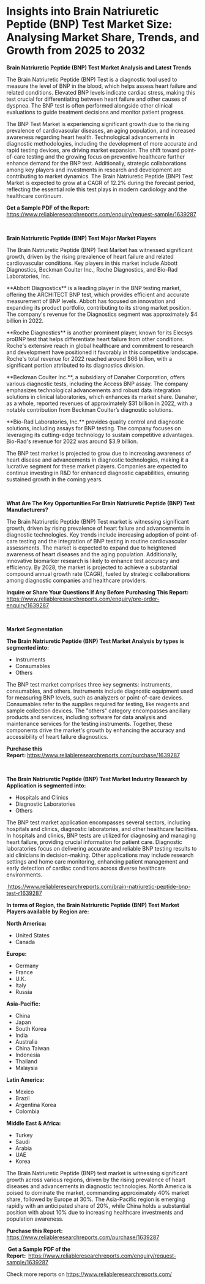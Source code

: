 <p><h1>Insights into Brain Natriuretic Peptide (BNP) Test Market Size: Analysing Market Share, Trends, and Growth from 2025 to 2032</h1></p><p><strong>Brain Natriuretic Peptide (BNP) Test Market Analysis and Latest Trends</strong></p>
<p><p>The Brain Natriuretic Peptide (BNP) Test is a diagnostic tool used to measure the level of BNP in the blood, which helps assess heart failure and related conditions. Elevated BNP levels indicate cardiac stress, making this test crucial for differentiating between heart failure and other causes of dyspnea. The BNP test is often performed alongside other clinical evaluations to guide treatment decisions and monitor patient progress.</p><p>The BNP Test Market is experiencing significant growth due to the rising prevalence of cardiovascular diseases, an aging population, and increased awareness regarding heart health. Technological advancements in diagnostic methodologies, including the development of more accurate and rapid testing devices, are driving market expansion. The shift toward point-of-care testing and the growing focus on preventive healthcare further enhance demand for the BNP test. Additionally, strategic collaborations among key players and investments in research and development are contributing to market dynamics. The Brain Natriuretic Peptide (BNP) Test Market is expected to grow at a CAGR of 12.2% during the forecast period, reflecting the essential role this test plays in modern cardiology and the healthcare continuum.</p></p>
<p><strong>Get a Sample PDF of the Report:&nbsp;</strong> <a href="https://www.reliableresearchreports.com/enquiry/request-sample/1639287?utm_campaign=2720&utm_medium=2&utm_source=Github&utm_content=ia&utm_term=03032025&utm_id=brain-natriuretic-peptide-bnp-test">https://www.reliableresearchreports.com/enquiry/request-sample/1639287</a></p>
<p>&nbsp;</p>
<p><strong>Brain Natriuretic Peptide (BNP) Test Major Market Players</strong></p>
<p><p>The Brain Natriuretic Peptide (BNP) Test Market has witnessed significant growth, driven by the rising prevalence of heart failure and related cardiovascular conditions. Key players in this market include Abbott Diagnostics, Beckman Coulter Inc., Roche Diagnostics, and Bio-Rad Laboratories, Inc.</p><p>**Abbott Diagnostics** is a leading player in the BNP testing market, offering the ARCHITECT BNP test, which provides efficient and accurate measurement of BNP levels. Abbott has focused on innovation and expanding its product portfolio, contributing to its strong market position. The company's revenue for the Diagnostics segment was approximately $4 billion in 2022.</p><p>**Roche Diagnostics** is another prominent player, known for its Elecsys proBNP test that helps differentiate heart failure from other conditions. Roche's extensive reach in global healthcare and commitment to research and development have positioned it favorably in this competitive landscape. Roche's total revenue for 2022 reached around $66 billion, with a significant portion attributed to its diagnostics division.</p><p>**Beckman Coulter Inc.**, a subsidiary of Danaher Corporation, offers various diagnostic tests, including the Access BNP assay. The company emphasizes technological advancements and robust data integration solutions in clinical laboratories, which enhances its market share. Danaher, as a whole, reported revenues of approximately $31 billion in 2022, with a notable contribution from Beckman Coulter’s diagnostic solutions.</p><p>**Bio-Rad Laboratories, Inc.** provides quality control and diagnostic solutions, including assays for BNP testing. The company focuses on leveraging its cutting-edge technology to sustain competitive advantages. Bio-Rad's revenue for 2022 was around $3.9 billion.</p><p>The BNP test market is projected to grow due to increasing awareness of heart disease and advancements in diagnostic technologies, making it a lucrative segment for these market players. Companies are expected to continue investing in R&D for enhanced diagnostic capabilities, ensuring sustained growth in the coming years.</p></p>
<p>&nbsp;</p>
<p><strong>What Are The Key Opportunities For Brain Natriuretic Peptide (BNP) Test Manufacturers?</strong></p>
<p><p>The Brain Natriuretic Peptide (BNP) Test market is witnessing significant growth, driven by rising prevalence of heart failure and advancements in diagnostic technologies. Key trends include increasing adoption of point-of-care testing and the integration of BNP testing in routine cardiovascular assessments. The market is expected to expand due to heightened awareness of heart diseases and the aging population. Additionally, innovative biomarker research is likely to enhance test accuracy and efficiency. By 2028, the market is projected to achieve a substantial compound annual growth rate (CAGR), fueled by strategic collaborations among diagnostic companies and healthcare providers.</p></p>
<p><strong>Inquire or Share Your Questions If Any Before Purchasing This Report:</strong> <a href="https://www.reliableresearchreports.com/enquiry/pre-order-enquiry/1639287?utm_campaign=2720&utm_medium=2&utm_source=Github&utm_content=ia&utm_term=03032025&utm_id=brain-natriuretic-peptide-bnp-test">https://www.reliableresearchreports.com/enquiry/pre-order-enquiry/1639287</a></p>
<p>&nbsp;</p>
<p><strong>Market Segmentation</strong></p>
<p><strong>The Brain Natriuretic Peptide (BNP) Test Market Analysis by types is segmented into:</strong></p>
<p><ul><li>Instruments</li><li>Consumables</li><li>Others</li></ul></p>
<p><p>The BNP test market comprises three key segments: instruments, consumables, and others. Instruments include diagnostic equipment used for measuring BNP levels, such as analyzers or point-of-care devices. Consumables refer to the supplies required for testing, like reagents and sample collection devices. The "others" category encompasses ancillary products and services, including software for data analysis and maintenance services for the testing instruments. Together, these components drive the market's growth by enhancing the accuracy and accessibility of heart failure diagnostics.</p></p>
<p><strong>Purchase this Report:&nbsp;</strong><a href="https://www.reliableresearchreports.com/purchase/1639287?utm_campaign=2720&utm_medium=2&utm_source=Github&utm_content=ia&utm_term=03032025&utm_id=brain-natriuretic-peptide-bnp-test">https://www.reliableresearchreports.com/purchase/1639287</a></p>
<p>&nbsp;</p>
<p><strong>The Brain Natriuretic Peptide (BNP) Test Market Industry Research by Application is segmented into:</strong></p>
<p><ul><li>Hospitals and Clinics</li><li>Diagnostic Laboratories</li><li>Others</li></ul></p>
<p><p>The BNP test market application encompasses several sectors, including hospitals and clinics, diagnostic laboratories, and other healthcare facilities. In hospitals and clinics, BNP tests are utilized for diagnosing and managing heart failure, providing crucial information for patient care. Diagnostic laboratories focus on delivering accurate and reliable BNP testing results to aid clinicians in decision-making. Other applications may include research settings and home care monitoring, enhancing patient management and early detection of cardiac conditions across diverse healthcare environments.</p></p>
<p><a href="https://www.reliableresearchreports.com/brain-natriuretic-peptide-bnp-test-r1639287?utm_campaign=2720&utm_medium=2&utm_source=Github&utm_content=ia&utm_term=03032025&utm_id=brain-natriuretic-peptide-bnp-test">&nbsp;https://www.reliableresearchreports.com/brain-natriuretic-peptide-bnp-test-r1639287</a></p>
<p><strong>In terms of Region, the Brain Natriuretic Peptide (BNP) Test Market Players available by Region are:</strong></p>
<p>
    <p> <strong> North America: </strong>
        <ul>
            <li>United States</li>
            <li>Canada</li>
        </ul>
        </p> 
    <p> <strong> Europe: </strong>
        <ul>
            <li>Germany</li>
            <li>France</li>
            <li>U.K.</li>
            <li>Italy</li>
            <li>Russia</li>
        </ul>
        </p> 
    <p> <strong> Asia-Pacific: </strong>
        <ul>
            <li>China</li>
            <li>Japan</li>
            <li>South Korea</li>
            <li>India</li>
            <li>Australia</li>
            <li>China Taiwan</li>
            <li>Indonesia</li>
            <li>Thailand</li>
            <li>Malaysia</li>
        </ul>
        </p> 
    <p> <strong> Latin America: </strong>
        <ul>
            <li>Mexico</li>
            <li>Brazil</li>
            <li>Argentina Korea</li>
            <li>Colombia</li>
        </ul>
        </p> 
    <p> <strong> Middle East & Africa: </strong>
        <ul>
            <li>Turkey</li>
            <li>Saudi</li>
            <li>Arabia</li>
            <li>UAE</li>
            <li>Korea</li>
        </ul>
    </p>
    </p>
<p><p>The Brain Natriuretic Peptide (BNP) test market is witnessing significant growth across various regions, driven by the rising prevalence of heart diseases and advancements in diagnostic technologies. North America is poised to dominate the market, commanding approximately 40% market share, followed by Europe at 30%. The Asia-Pacific region is emerging rapidly with an anticipated share of 20%, while China holds a substantial position with about 10% due to increasing healthcare investments and population awareness.</p></p>
<p><strong>Purchase this Report: </strong><a href="https://www.reliableresearchreports.com/purchase/1639287?utm_campaign=2720&utm_medium=2&utm_source=Github&utm_content=ia&utm_term=03032025&utm_id=brain-natriuretic-peptide-bnp-test">https://www.reliableresearchreports.com/purchase/1639287</a></p>
<p>&nbsp;<strong>Get a Sample PDF of the Report:&nbsp;&nbsp;</strong><a href="https://www.reliableresearchreports.com/enquiry/request-sample/1639287?utm_campaign=2720&utm_medium=2&utm_source=Github&utm_content=ia&utm_term=03032025&utm_id=brain-natriuretic-peptide-bnp-test">https://www.reliableresearchreports.com/enquiry/request-sample/1639287</a></p>
<p><strong></strong></p>
<p>Check more reports on <a href="https://www.reliableresearchreports.com/?utm_campaign=2720&utm_medium=2&utm_source=Github&utm_content=ia&utm_term=03032025&utm_id=brain-natriuretic-peptide-bnp-test">https://www.reliableresearchreports.com/</a></p>